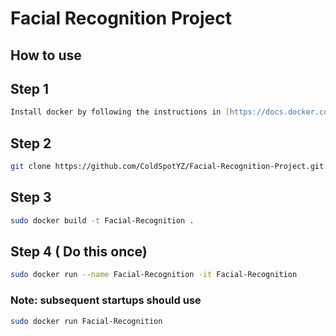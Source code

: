# Facial Recognition Project

How to use
---
## Step 1
```zsh
Install docker by following the instructions in [https://docs.docker.com/install](https://docs.docker.com/install)
```
## Step 2
```zsh
git clone https://github.com/ColdSpotYZ/Facial-Recognition-Project.git && cd Facial-Recognition-Project
```

## Step 3
```zsh
sudo docker build -t Facial-Recognition .
```

## Step 4 ( Do this once)
```zsh
sudo docker run --name Facial-Recognition -it Facial-Recognition 
```
### Note: subsequent startups should use
```zsh
sudo docker run Facial-Recognition
```
